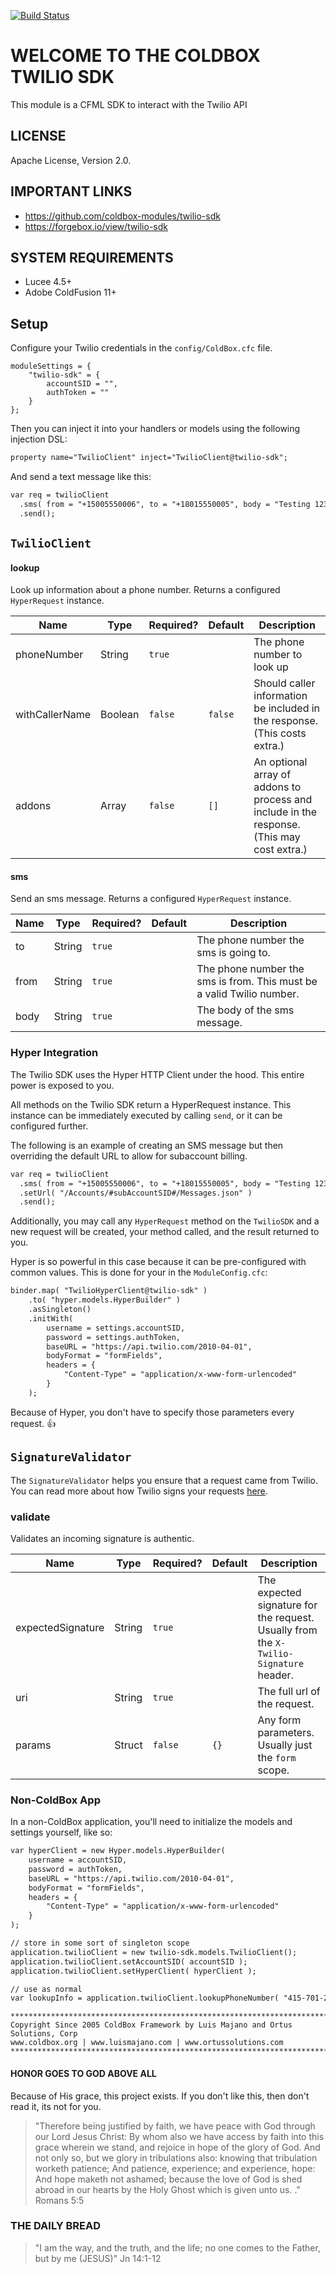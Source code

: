 [![Build Status](https://travis-ci.org/coldbox-modules/cbox-validation.svg?branch=development)](https://travis-ci.org/coldbox-modules/cbox-validation)

# WELCOME TO THE COLDBOX TWILIO SDK

This module is a CFML SDK to interact with the Twilio API

## LICENSE

Apache License, Version 2.0.

## IMPORTANT LINKS

*   https://github.com/coldbox-modules/twilio-sdk
*   https://forgebox.io/view/twilio-sdk

## SYSTEM REQUIREMENTS

*   Lucee 4.5+
*   Adobe ColdFusion 11+

## Setup

Configure your Twilio credentials in the `config/ColdBox.cfc` file.

```
moduleSettings = {
    "twilio-sdk" = {
        accountSID = "",
        authToken = ""
    }
};
```

Then you can inject it into your handlers or models using the following injection DSL:

```cfc
property name="TwilioClient" inject="TwilioClient@twilio-sdk";
```

And send a text message like this:

```cfc
var req = twilioClient
  .sms( from = "+15005550006", to = "+18015550005", body = "Testing 123" )
  .send();
```

## `TwilioClient`

#### lookup

Look up information about a phone number. Returns a configured `HyperRequest`
instance.

| Name           | Type          | Required? | Default | Description                                                                                |
| -------------- | ------------- | --------- | ------- | ------------------------------------------------------------------------------------------ |
| phoneNumber    | String        | `true`    |         | The phone number to look up                                                                |
| withCallerName | Boolean       | `false`   | `false` | Should caller information be included in the response. (This costs extra.)                 |
| addons         | Array<String> | `false`   | `[]`    | An optional array of addons to process and include in the response. (This may cost extra.) |

#### sms

Send an sms message. Returns a configured `HyperRequest` instance.

| Name | Type   | Required? | Default | Description                                                           |
| ---- | ------ | --------- | ------- | --------------------------------------------------------------------- |
| to   | String | `true`    |         | The phone number the sms is going to.                                 |
| from | String | `true`    |         | The phone number the sms is from. This must be a valid Twilio number. |
| body | String | `true`    |         | The body of the sms message.                                          |

### Hyper Integration

The Twilio SDK uses the Hyper HTTP Client under the hood. This entire power is
exposed to you.

All methods on the Twilio SDK return a HyperRequest instance. This instance can
be immediately executed by calling `send`, or it can be configured further.

The following is an example of creating an SMS message but then overriding the
default URL to allow for subaccount billing.

```cfc
var req = twilioClient
  .sms( from = "+15005550006", to = "+18015550005", body = "Testing 123" )
  .setUrl( "/Accounts/#subAccountSID#/Messages.json" )
  .send();
```

Additionally, you may call any `HyperRequest` method on the `TwilioSDK` and a
new request will be created, your method called, and the result returned to you.

Hyper is so powerful in this case because it can be pre-configured with common
values. This is done for your in the `ModuleConfig.cfc`:

```cfc
binder.map( "TwilioHyperClient@twilio-sdk" )
    .to( "hyper.models.HyperBuilder" )
    .asSingleton()
    .initWith(
        username = settings.accountSID,
        password = settings.authToken,
        baseURL = "https://api.twilio.com/2010-04-01",
        bodyFormat = "formFields",
        headers = {
            "Content-Type" = "application/x-www-form-urlencoded"
        }
    );
```

Because of Hyper, you don't have to specify those parameters every request. 👍

## `SignatureValidator`

The `SignatureValidator` helps you ensure that a request came from Twilio. You can read more about how Twilio
signs your requests [here](https://www.twilio.com/docs/api/security#validating-requests).

### validate

Validates an incoming signature is authentic.

| Name              | Type   | Required? | Default | Description                                                                           |
| ----------------- | ------ | --------- | ------- | ------------------------------------------------------------------------------------- |
| expectedSignature | String | `true`    |         | The expected signature for the request. Usually from the `X-Twilio-Signature` header. |
| uri               | String | `true`    |         | The full url of the request.                                                          |
| params            | Struct | `false`   | `{}`    | Any form parameters. Usually just the `form` scope.                                   |

### Non-ColdBox App

In a non-ColdBox application, you'll need to initialize the models and settings
yourself, like so:

```cfc
var hyperClient = new Hyper.models.HyperBuilder(
    username = accountSID,
    password = authToken,
    baseURL = "https://api.twilio.com/2010-04-01",
    bodyFormat = "formFields",
    headers = {
        "Content-Type" = "application/x-www-form-urlencoded"
    }
);

// store in some sort of singleton scope
application.twilioClient = new twilio-sdk.models.TwilioClient();
application.twilioClient.setAccountSID( accountSID );
application.twilioClient.setHyperClient( hyperClient );

// use as normal
var lookupInfo = application.twilioClient.lookupPhoneNumber( "415-701-2311" );
```

```
********************************************************************************
Copyright Since 2005 ColdBox Framework by Luis Majano and Ortus Solutions, Corp
www.coldbox.org | www.luismajano.com | www.ortussolutions.com
********************************************************************************
```

#### HONOR GOES TO GOD ABOVE ALL

Because of His grace, this project exists. If you don't like this, then don't
read it, its not for you.

> "Therefore being justified by faith, we have peace with God through our Lord
> Jesus Christ: By whom also we have access by faith into this grace wherein we
> stand, and rejoice in hope of the glory of God. And not only so, but we glory
> in tribulations also: knowing that tribulation worketh patience; And patience,
> experience; and experience, hope: And hope maketh not ashamed; because the
> love of God is shed abroad in our hearts by the Holy Ghost which is given unto
> us. ." Romans 5:5

### THE DAILY BREAD

> "I am the way, and the truth, and the life; no one comes to the Father, but by
> me (JESUS)" Jn 14:1-12
